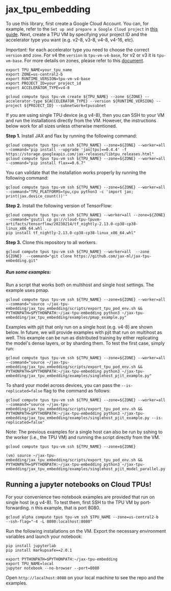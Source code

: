# jax_tpu_embedding



To use this library, first create  a Google Cloud Account. You can, for example, refer to the `Set up and prepare a Google Cloud project` in [this guide](https://cloud.google.com/tpu/docs/v4-users-guide#project-setup).
Next, create a TPU VM by specifying your project ID and the accelerator type you want
(e.g. v2-8, v3-8, v4-8, v4-16, etc).

*Important:* for each accelerator type you need to choose the correct `version` and `zone`. For v4 the `version` is `tpu-vm-v4-base`, for v2 or v3 it is `tpu-vm-base`. For more details on zones, please refer to this [document](https://cloud.google.com/tpu/docs/regions-zones).

```
export TPU_NAME=your_tpu_name
export ZONE=us-central2-b
export RUNTIME_VERSION=tpu-vm-v4-base
export PROJECT_ID=your_project_id
export ACCELERATOR_TYPE=v4-8

gcloud compute tpus tpu-vm create ${TPU_NAME} --zone ${ZONE} --accelerator-type ${ACCELERATOR_TYPE} --version ${RUNTIME_VERSION} --project ${PROJECT_ID} --subnetwork=tpusubnet
```

If you are using single TPU device (e.g v4-8), then you can SSH to your VM and run the installations
directly from the VM. However, the  instructions below work for all sizes unless otherwise mentioned.

**Step 1.** Install JAX and flax by running  the following command:

```
gcloud compute tpus tpu-vm ssh ${TPU_NAME} --zone=${ZONE} --worker=all --command="pip install --upgrade 'jax[tpu]==0.4.4' -f https://storage.googleapis.com/jax-releases/libtpu_releases.html"
gcloud compute tpus tpu-vm ssh ${TPU_NAME} --zone=${ZONE} --worker=all --command="pip install flax==0.6.7"
```

You can validate that the installation works properly by running the following command:

```
gcloud compute tpus tpu-vm ssh ${TPU_NAME} --zone=${ZONE} --worker=all --command="TPU_PLATFORMS=tpu,cpu python3 -c 'import jax; print(jax.device_count())'"
```

**Step 2.** Install the following version of TensorFlow:

```
gcloud compute tpus tpu-vm ssh ${TPU_NAME} --worker=all --zone=${ZONE}   --command="gsutil cp gs://cloud-tpu-tpuvm-artifacts/tensorflow/20230214/tf_nightly-2.13.0-cp38-cp38-linux_x86_64.whl .
pip install tf_nightly-2.13.0-cp38-cp38-linux_x86_64.whl"
```

**Step 3.** Clone this repository to all workers.

```
gcloud compute tpus tpu-vm ssh ${TPU_NAME} --worker=all  --zone ${ZONE}  --command="git clone https://github.com/jax-ml/jax-tpu-embedding.git" 
```

##### Run some examples:
Run a script that works both on multihost and single host settings. The example uses pmap.

```
gcloud compute tpus tpu-vm ssh ${TPU_NAME} --zone=${ZONE} --worker=all --command="source ~/jax-tpu-embedding/jax_tpu_embedding/scripts/export_tpu_pod_env.sh && PYTHONPATH=$PYTHONPATH:~/jax-tpu-embedding python3 ~/jax-tpu-embedding/jax_tpu_embedding/examples/pmap_example.py"
```

Examples with pjit that only run on a single host (e.g. v4-8) are shown below. In future, we will provide examples with pjit that run on multihost as well. This example can be run as distributed training by either replicating the model's dense layers, or by sharding them. To test the first case, simply run: 

```
gcloud compute tpus tpu-vm ssh ${TPU_NAME} --zone=${ZONE} --worker=all --command="source ~/jax-tpu-embedding/jax_tpu_embedding/scripts/export_tpu_pod_env.sh && PYTHONPATH=$PYTHONPATH:~/jax-tpu-embedding python3 ~/jax-tpu-embedding/jax_tpu_embedding/examples/singlehost_pjit_example.py"
```
To shard your model across devices, you can pass the `--is-replicated=false` flag to the command as follows: 

```
gcloud compute tpus tpu-vm ssh ${TPU_NAME} --zone=${ZONE} --worker=all --command="source ~/jax-tpu-embedding/jax_tpu_embedding/scripts/export_tpu_pod_env.sh && PYTHONPATH=$PYTHONPATH:~/jax-tpu-embedding python3 ~/jax-tpu-embedding/jax_tpu_embedding/examples/singlehost_pjit_example.py --is-replicated=false"
```


Note: The previous examples for a single host can also be run by sshing to the worker (i.e., the TPU VM) and running the script directly from the VM.

```
gcloud compute tpus tpu-vm ssh ${TPU_NAME} --zone=${ZONE} 

(vm) source ~/jax-tpu-embedding/jax_tpu_embedding/scripts/export_tpu_pod_env.sh && PYTHONPATH=$PYTHONPATH:~/jax-tpu-embedding python3 ~/jax-tpu-embedding/jax_tpu_embedding/examples/singlehost_pjit_model_parallel.py
```

## Running a jupyter notebooks on Cloud TPUs!
For your convenience two notebook examples are provided that run on single host (e.g v4-8). To test them, first SSH to the TPU VM by port-forwarding. n this example, that is port 8080.

```
gcloud alpha compute tpus tpu-vm ssh $TPU_NAME --zone=us-central2-b    --ssh-flag="-4 -L 8080:localhost:8080"
```
Run the following installations on the VM. Export the necessary environment variables and launch your notebook:

```
pip install jupyterlab
pip install markupsafe==2.0.1

export PYTHONPATH=$PYTHONPATH:~/jax-tpu-embedding
export TPU_NAME=local
jupyter notebook --no-browser --port=8080
```

Open `http://localhost:8080` on your local machine to see the repo and the examples.


